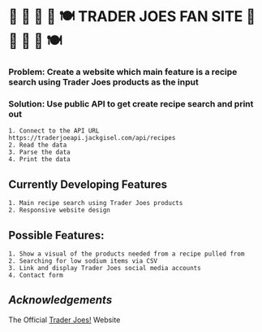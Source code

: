 
# :shopping_cart: :avocado: :green_salad: :stew: :plate_with_cutlery: **TRADER JOES FAN SITE** :shopping_cart: :avocado: :green_salad: :stew: :plate_with_cutlery:

### Problem: Create a website which main feature is a recipe search using Trader Joes products as the input  
### Solution: Use public API to get create recipe search and print out

    1. Connect to the API URL https://traderjoeapi.jackgisel.com/api/recipes
    2. Read the data
    3. Parse the data
    4. Print the data

## Currently Developing Features 
    1. Main recipe search using Trader Joes products
    2. Responsive website design

## Possible Features: 
    1. Show a visual of the products needed from a recipe pulled from 
    2. Searching for low sodium items via CSV
    3. Link and display Trader Joes social media accounts
    4. Contact form  

## *Acknowledgements*
The Official [Trader Joes!](https://www.traderjoes.com/) Website    